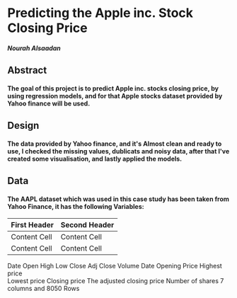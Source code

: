 # Predicting the Apple inc. Stock Closing Price 
##### Nourah Alsaadan

## Abstract 
#### The goal of this project is to predict Apple inc. stocks closing price, by using regression models, and for that Apple stocks dataset provided by Yahoo finance will be used. 

## Design 
#### The data provided by Yahoo finance, and it's Almost clean and ready to use, I checked the missing values, dublicats and noisy data, after that I've created some visualisation, and lastly applied the models.

## Data
#### The AAPL dataset which was used in this case study has been taken from Yahoo Finance, it has the following Variables:

First Header  | Second Header
------------- | -------------
Content Cell  | Content Cell
Content Cell  | Content Cell


Date 
Open
High
Low
Close
Adj Close
Volume
Date
Opening Price
Highest price  
Lowest price
Closing price
The adjusted closing price
Number of shares
7 columns and 8050 Rows
